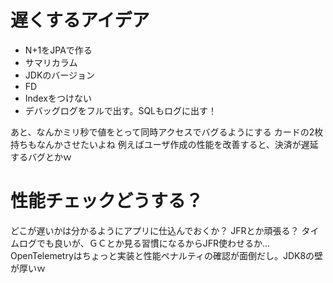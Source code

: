 # 遅くするアイデア

- N+1をJPAで作る
- サマリカラム
- JDKのバージョン
- FD
- Indexをつけない
- デバッグログをフルで出す。SQLもログに出す！

あと、なんかミリ秒で値をとって同時アクセスでバグるようにする
カードの2枚持ちもなんかさせたいよね
例えばユーザ作成の性能を改善すると、決済が遅延するバグとかｗ

# 性能チェックどうする？
どこが遅いかは分かるようにアプリに仕込んでおくか？ JFRとか頑張る？
    タイムログでも良いが、ＧＣとか見る習慣になるからJFR使わせるか...
    OpenTelemetryはちょっと実装と性能ペナルティの確認が面倒だし。JDK8の壁が厚いｗ
    